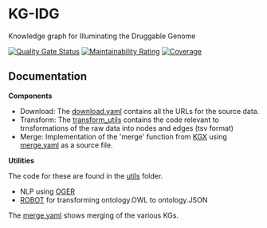 KG-IDG
================================================
Knowledge graph for Illuminating the Druggable Genome

[![Quality Gate Status](https://sonarcloud.io/api/project_badges/measure?project=Knowledge-Graph-Hub_kg-idg&metric=alert_status)](https://sonarcloud.io/dashboard?id=Knowledge-Graph-Hub_kg-idg)
[![Maintainability Rating](https://sonarcloud.io/api/project_badges/measure?project=Knowledge-Graph-Hub_kg-idg&metric=sqale_rating)](https://sonarcloud.io/dashboard?id=Knowledge-Graph-Hub_kg-idg)
[![Coverage](https://sonarcloud.io/api/project_badges/measure?project=Knowledge-Graph-Hub_kg-idg&metric=coverage)](https://sonarcloud.io/dashboard?id=Knowledge-Graph-Hub_kg-idg)

Documentation
------------------------------------------------

**Components**

- Download: The [download.yaml](download.yaml) contains all the URLs for the source data.
- Transform: The [transform_utils](project_name/transform_utils) contains the code relevant to trnsformations of the raw data into nodes and edges (tsv format)
- Merge: Implementation of the 'merge' function from [KGX](https://github.com/biolink/kgx) using [merge.yaml](merge.yaml) as a source file.

**Utilities**

The code for these are found in the [utils](project_name/utils) folder.

- NLP using [OGER](https://github.com/OntoGene/OGER)
- [ROBOT](https://github.com/ontodev/robot) for transforming ontology.OWL to ontology.JSON

The [merge.yaml](merge.yaml) shows merging of the various KGs.

